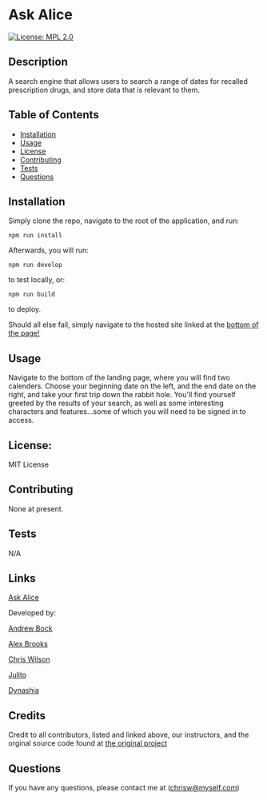 
# Ask Alice
[![License: MPL 2.0](https://img.shields.io/badge/License-MPL_2.0-brightgreen.svg)](https://opensource.org/licenses/MPL-2.0)

## Description

A search engine that allows users to search a range of dates for recalled prescription drugs, and store data that is relevant to them.

## Table of Contents

* [Installation](#installation)
* [Usage](#usage)
* [License](#license)
* [Contributing](#contributing)
* [Tests](#tests)
* [Questions](#questions)

## Installation

Simply clone the repo, navigate to the root of the application, and run: 
```
npm run install
```
Afterwards, you will run: 
```
npm run develop
```
to test locally, or: 
```
npm run build
```
to deploy. 

Should all else fail, simply navigate to the hosted site linked at the [bottom of the page!](#links)

## Usage

Navigate to the bottom of the landing page, where you will find two calenders. Choose your beginning date on the left, and the end date on the right, and take your first trip down the rabbit hole. You'll find yourself greeted by the results of your search, as well as some interesting characters and features...some of which you will need to be signed in to access. 

## License: 
MIT License

## Contributing

None at present.

## Tests

N/A

## Links

[Ask Alice](https://ask-alice.herokuapp.com)

Developed by: 

[Andrew Bock](https://www.github.com/andybockwrites)

[Alex Brooks](https://www.github.com/Norboro1)

[Chris Wilson](https://www.github.com/Cwilson84)

[Julito](https://www.github.com/jmalave15)

[Dynashia](https://www.github.com/Dynashia)

## Credits

Credit to all contributors, listed and linked above, our instructors, and the orginal source code found at [the original project](https://github.com/leah-harden/ask-alice)


## Questions

If you have any questions, please contact me at (chrisw@myself.com)
